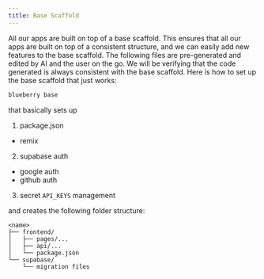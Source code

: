 ```yaml
---
title: Base Scaffold
---
```


All our apps are built on top of a base scaffold. This ensures that all our apps are built on top of a consistent structure, and we can easily add new features to the base scaffold. The following files are pre-generated and edited by AI and the user on the go. We will be verifying that the code generated is always consistent with the base scaffold. Here is how to set up the base scaffold that just works:

```bash
blueberry base
```
that basically sets up 

1. package.json
 - remix 
2. supabase auth
 - google auth
 - github auth
3. secret `API_KEYS` management

and creates the following folder structure:
```
<name>
├── frontend/
│   ├── pages/...
│   ├── api/...
│   └── package.json
└── supabase/
    └── migration files
```

